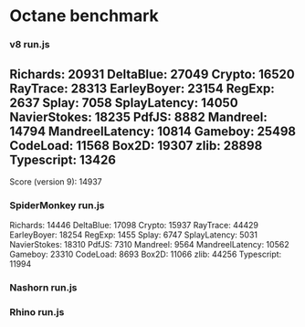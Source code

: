# Octane benchmark

### v8 run.js
Richards: 20931
DeltaBlue: 27049
Crypto: 16520
RayTrace: 28313
EarleyBoyer: 23154
RegExp: 2637
Splay: 7058
SplayLatency: 14050
NavierStokes: 18235
PdfJS: 8882
Mandreel: 14794
MandreelLatency: 10814
Gameboy: 25498
CodeLoad: 11568
Box2D: 19307
zlib: 28898
Typescript: 13426
----
Score (version 9): 14937

### SpiderMonkey run.js
Richards: 14446
DeltaBlue: 17098
Crypto: 15937
RayTrace: 44429
EarleyBoyer: 18254
RegExp: 1455
Splay: 6747
SplayLatency: 5031
NavierStokes: 18310
PdfJS: 7310
Mandreel: 9564
MandreelLatency: 10562
Gameboy: 23310
CodeLoad: 8693
Box2D: 11066
zlib: 44256
Typescript: 11994

### Nashorn run.js


### Rhino run.js


